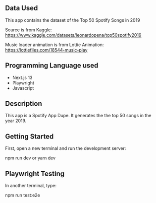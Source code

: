 ## Data Used

This app contains the dataset of the Top 50 Spotify Songs in 2019

Source is from Kaggle: https://www.kaggle.com/datasets/leonardopena/top50spotify2019

Music loader animation is from Lottie Animation: https://lottiefiles.com/18544-music-play

## Programming Language used
- Next.js 13
- Playwright
- Javascript

## Description
This app is a Spotify App Dupe. It generates the the top 50 songs in the year 2019. 

## Getting Started

First, open a new terminal and run the development server:

npm run dev or yarn dev

## Playwright Testing

In another terminal, type:

npm run test:e2e




